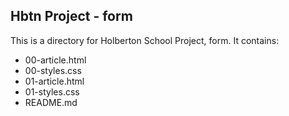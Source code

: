 ## **Hbtn Project - form**
This is a directory for Holberton School Project, form. It contains:
- 00-article.html
- 00-styles.css
- 01-article.html
- 01-styles.css
- README.md
